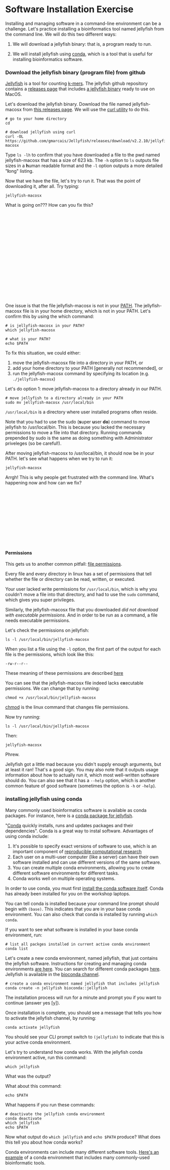 # Software Installation Exercise

Installing and managing software in a command-line environment can be a challenge.  Let's practice installing a bioinformatics tool named jellyfish from the command line.  We will do this two different ways:

1. We will download a jellyfish binary: that is, a program ready to run. 

2. We will install jellyfish using [conda](https://docs.conda.io/en/latest/), which is a tool that is useful for installing bioinformatics software.


### Download the jellyfish binary (program file) from github

[Jellyfish](https://github.com/gmarcais/Jellyfish) is a tool for counting [k-mers](https://en.wikipedia.org/wiki/K-mer).  The jellyfish github repository contains a [releases page](https://github.com/gmarcais/Jellyfish/releases) that includes [a jellyfish binary](https://github.com/gmarcais/Jellyfish/releases/tag/v2.2.10) ready to use on MacOS.  

Let's download the jellyfish binary.  Download the file named jellyfish-macosx from [this releases page](https://github.com/gmarcais/Jellyfish/releases/tag/v2.2.10).  We will use the [curl utility](https://en.wikipedia.org/wiki/CURL) to do this.

``` 
# go to your home directory
cd

# download jellyfish using curl
curl -OL https://github.com/gmarcais/Jellyfish/releases/download/v2.2.10/jellyfish-macosx
```

Type `ls -lh` to confirm that you have downloaded a file to the pwd named jellyfish-macosx that has a size of 623 kb.  The `-h` option to `ls` outputs file sizes in a **h**uman readable format and the `-l` option outputs a more detailed "**l**ong" listing.

Now that we have the file, let's try to run it.  That was the point of downloading it, after all.  Try typing:

```
jellyfish-macosx
```

What is going on???  How can you fix this?  

<br><br><br><br> <br><br><br><br> <br><br><br><br> <br><br><br><br> 

One issue is that the file jellyfish-macosx is not in your [PATH](https://www.digitalocean.com/community/tutorials/how-to-view-and-update-the-linux-path-environment-variable).  The jellyfish-macosx file is in your home directory, which is not in your PATH.  Let's confirm this by using the which command:

```
# is jellyfish-macosx in your PATH?
which jellyfish-macosx

# what is your PATH?
echo $PATH
```

To fix this situation, we could either:

1. move the jellyfish-macosx file into a directory in your PATH, or 
2. add your home directory to your PATH [generally not recommended], or  
3. run the jellyfish-macosx command by specifying its location (e.g. `./jellyfish-macosx`)

Let's do option 1: move jellyfish-macosx to a directory already in our PATH.

```
# move jellyfish to a directory already in your PATH
sudo mv jellyfish-macosx /usr/local/bin
```

`/usr/local/bin` is a directory where user installed programs often reside.  

Note that you had to use the sudo (**s**uper **u**ser **do**) command to move jellyfish to /usr/local/bin.  This is because you lacked the necessary permissions to move a file into that directory.  Running commands prepended by sudo is the same as doing something with Administrator priveleges (so be careful!).

After moving jellyfish-macosx to /usr/local/bin, it should now be in your PATH.  let's see what happens when we try to run it:

```
jellyfish-macosx
```

Arrgh!  This is why people get frustrated with the command line.  What's happening now and how can we fix?

<br><br><br><br><br><br><br><br><br><br>

#### Permissions

This gets us to another common pitfall: [file permissions](http://linuxcommand.org/lc3_lts0090.php).

Every file and every directory in linux has a set of permissions that tell whether the file or directory can be read, written, or executed.  

Your user lacked write permissions for `/usr/local/bin`, which is why you couldn't move a file into that directory, and had to use the `sudo` command, which gives you super privileges.  

Similarly, the jellyfish-macosx file that you downloaded *did not download with executable permissions*. And in order to be run as a command, a file needs executable permissions.  

Let's check the permissions on jellyfish:

```
ls -l /usr/local/bin/jellyfish-macosx
```

When you list a file using the `-l` option, the first part of the output for each file is the permissions, which look like this:

```
-rw-r--r--
```

These meaning of these permissions are described [here](https://en.wikipedia.org/wiki/File_system_permissions)

You can see that the jellyfish-macosx file indeed lacks e**x**ecutable permissions.  We can change that by running:

```
chmod +x /usr/local/bin/jellyfish-macosx
```

[chmod](https://www.ibm.com/docs/en/aix/7.2?topic=c-chmod-command) is the linux command that changes file permissions.  

Now try running:

```
ls -l /usr/local/bin/jellyfish-macosx
```

Then:

```
jellyfish-macosx
```

Phrew.  

Jellyfish got a little mad because you didn't supply enough arguments, but at least it ran!  That's a good sign.  You may also note that it outputs usage information about how to actually run it, which most well-written software should do.  You can also see that it has a `--help` option, which is another common feature of good software (sometimes the option is `-h` or `-help`).  

### installing jellyfish using conda

Many commonly used bioinformatics software is available as conda packages.  For instance, here is a [conda package for jellyfish](https://anaconda.org/bioconda/jellyfish).

"[Conda](https://docs.conda.io/en/latest/) quickly installs, runs and updates packages and their dependencies".  Conda is a great way to instal software.  Advantages of using conda include:

1. It's possible to specify exact versions of software to use, which is an important component of [reproducible computational research](https://journals.plos.org/ploscompbiol/article?id=10.1371/journal.pcbi.1003285#s4)
2. Each user on a multi-user computer (like a server) can have their own software installed and can use different versions of the same software.
3. You can create multiple conda environments, allowing you to create different software environments for different tasks.
4. Conda works well on multiple operating systems.


In order to use conda, you must first [install the conda software itself](https://conda.io/projects/conda/en/stable/user-guide/install/index.html).  Conda has already been installed for you on the workshop laptops.  

You can tell conda is installed because your command line prompt should begin with `(base)`.  This indicates that you are in your base conda environment.  You can also check that conda is installed by running `which conda`. 

If you want to see what software is installed in your base conda environment, run:

```
# list all packges installed in current active conda environment
conda list
```

Let's create a new conda environment, named jellyfish, that just contains the jellyfish software.  Instructions for creating and managing conda environments [are here](https://conda.io/projects/conda/en/latest/user-guide/tasks/manage-environments.html#managing-environments).  You can search for different conda packages [here](https://anaconda.org/).  Jellyfish is available in the [bioconda channel](https://bioconda.github.io/). 

```
# create a conda environment named jellyfish that includes jellyfish
conda create -n jellyfish bioconda::jellyfish
```

The installation process will run for a minute and prompt you if you want to continue (answer yes [y]).  

Once installation is complete, you should see a message that tells you how to activate the jellyfish channel, by running:

```
conda activate jellyfish
```

You should see your CLI prompt switch to `(jellyfish)` to indicate that this is your active conda environment.

Let's try to understand how conda works.  With the jellyfish conda environment active, run this command:

```
which jellyfish
```

What was the output?  

What about this command:

```
echo $PATH
```

What happens if you run these commands:

```
# deactivate the jellyfish conda environment
conda deactivate
which jellyfish
echo $PATH
```

Now what output do `which jellyfish` and `echo $PATH` produce?  What does this tell you about how conda works?

Conda environments can include many different software tools.  [Here's an example](https://github.com/stenglein-lab/MIP_280A4_Fall_2022/tree/main/conda_environment) of a conda environment that includes many commonly-used bioinformatic tools.

